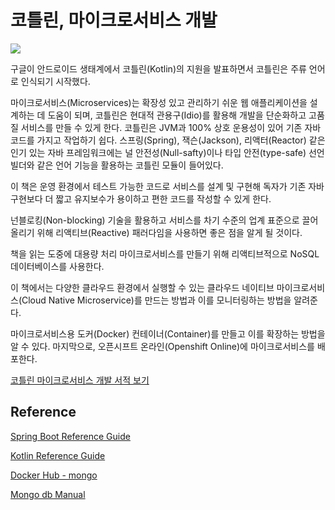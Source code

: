 # 코틀린, 마이크로서비스 개발

![](http://acornpub.co.kr/tb/detail/book/ht/bp/1547415581ICGqlRo5.jpg)

구글이 안드로이드 생태계에서 코틀린(Kotlin)의 지원을 발표하면서 코틀린은 주류 언어로 인식되기 시작했다. 

마이크로서비스(Microservices)는 확장성 있고 관리하기 쉬운 웹 애플리케이션을 설계하는 데 도움이 되며, 코틀린은 현대적 관용구(Idio)를 활용해 개발을 단순화하고 고품질 서비스를 만들 수 있게 한다. 코틀린은 JVM과 100% 상호 운용성이 있어 기존 자바 코드를 가지고 작업하기 쉽다. 스프링(Spring), 잭슨(Jackson), 리액터(Reactor) 같은 인기 있는 자바 프레임워크에는 널 안전성(Null-safty)이나 타입 안전(type-safe) 선언 빌더와 같은 언어 기능을 활용하는 코틀린 모듈이 들어있다.

이 책은 운영 환경에서 테스트 가능한 코드로 서비스를 설계 및 구현해 독자가 기존 자바 구현보다 더 짧고 유지보수가 용이하고 편한 코드를 작성할 수 있게 한다.

넌블로킹(Non-blocking) 기술을 활용하고 서비스를 차기 수준의 업계 표준으로 끌어올리기 위해 리액티브(Reactive) 패러다임을 사용하면 좋은 점을 알게 될 것이다.

책을 읽는 도중에 대용량 처리 마이크로서비스를 만들기 위해 리액티브적으로 NoSQL 데이터베이스를 사용한다.

이 책에서는 다양한 클라우드 환경에서 실행할 수 있는 클라우드 네이티브 마이크로서비스(Cloud Native Microservice)를 만드는 방법과 이를 모니터링하는 방법을 알려준다.

마이크로서비스용 도커(Docker) 컨테이너(Container)를 만들고 이를 확장하는 방법을 알 수 있다. 마지막으로, 오픈시프트 온라인(Openshift Online)에 마이크로서비스를 배포한다.


[코틀린 마이크로서비스 개발 서적 보기](http://acornpub.co.kr/book/microservices-kotlin)


## Reference

[Spring Boot Reference Guide](https://docs.spring.io/spring-boot/docs/current/reference/html)

[Kotlin Reference Guide](https://kotlinlang.org/docs/reference/)

[Docker Hub - mongo](https://hub.docker.com/_/mongo/)

[Mongo db Manual](https://docs.mongodb.com/manual/)
